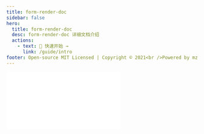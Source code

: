 ```yaml
---
title: form-render-doc
sidebar: false
hero:
  title: form-render-doc
  desc: form-render-doc 详细文档介绍
  actions:
    - text: 🥳 快速开始 →
      link: /guide/intro
footer: Open-source MIT Licensed | Copyright © 2021<br />Powered by mz
---
```


<embed src="../README.md"></embed>
